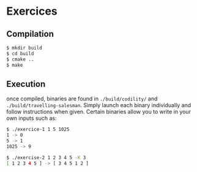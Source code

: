 # Exercices
## Compilation
```bash
$ mkdir build
$ cd build
$ cmake ..
$ make
```

## Execution
once compiled, binaries are found in `./build/codility/` and `./build/travelling-salesman`. Simply launch each binary individually and follow instructions when given. 
Certain binaries allow you to write in your own inputs such as:
```bash
$ ./exercice-1 1 5 1025
1 -> 0
5 -> 1
1025 -> 9

$ ./exercise-2 1 2 3 4 5 -K 3
[ 1 2 3 4 5 ] -> [ 3 4 5 1 2 ]
```
